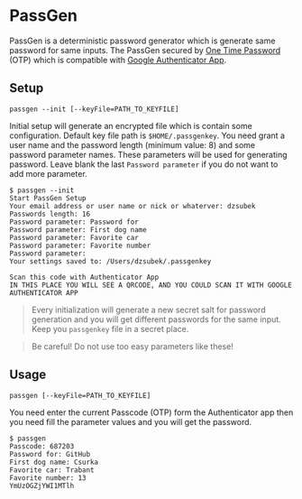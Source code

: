 PassGen
=======
PassGen is a deterministic password generator which is generate same password for same inputs. The PassGen secured by [One Time Password](https://tools.ietf.org/html/rfc6238) (OTP) which is compatible with [Google Authenticator App](https://support.google.com/accounts/answer/1066447?hl=en).

Setup
--------
    passgen --init [--keyFile=PATH_TO_KEYFILE]
Initial setup will generate an encrypted file which is contain some configuration. Default key file path is `$HOME/.passgenkey`.  You need grant a user name and the password length (minimum value: 8) and some password parameter names. These parameters will be used for generating password. Leave blank the last `Password parameter` if you do not want to add more parameter.

    $ passgen --init
    Start PassGen Setup
    Your email address or user name or nick or whaterver: dzsubek
    Passwords length: 16
    Password parameter: Password for
    Password parameter: First dog name
    Password parameter: Favorite car
    Password parameter: Favorite number
    Password parameter:
    Your settings saved to: /Users/dzsubek/.passgenkey
    
    Scan this code with Authenticator App
    IN THIS PLACE YOU WILL SEE A QRCODE, AND YOU COULD SCAN IT WITH GOOGLE AUTHENTICATOR APP

> Every initialization will generate a new secret salt for password generation and you will get different passwords for the same input. Keep you `passgenkey` file in a secret place.

> Be careful! Do not use too easy parameters like these!

Usage
------
    passgen [--keyFile=PATH_TO_KEYFILE]
You need enter the current Passcode (OTP) form the Authenticator app then you need fill the parameter values and you will get the password.

    $ passgen
    Passcode: 687203
    Password for: GitHub
    First dog name: Csurka
    Favorite car: Trabant
    Favorite number: 13
    YmUzOGZjYWI1MTlh